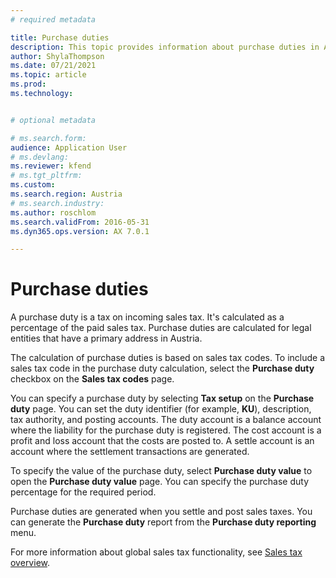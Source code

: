 ```yaml
---
# required metadata

title: Purchase duties
description: This topic provides information about purchase duties in Austria.
author: ShylaThompson
ms.date: 07/21/2021
ms.topic: article
ms.prod: 
ms.technology: 


# optional metadata

# ms.search.form:
audience: Application User
# ms.devlang: 
ms.reviewer: kfend
# ms.tgt_pltfrm: 
ms.custom: 
ms.search.region: Austria
# ms.search.industry: 
ms.author: roschlom
ms.search.validFrom: 2016-05-31
ms.dyn365.ops.version: AX 7.0.1

---
```


# Purchase duties

A purchase duty is a tax on incoming sales tax. It's calculated as a percentage of the paid sales tax. Purchase duties are calculated for legal entities that have a primary address in Austria.

The calculation of purchase duties is based on sales tax codes. To include a sales tax code in the purchase duty calculation, select the **Purchase duty** checkbox on the **Sales tax codes** page.

You can specify a purchase duty by selecting **Tax setup** on the **Purchase duty** page. You can set the duty identifier (for example, **KU**), description, tax authority, and posting accounts. The duty account is a balance account where the liability for the purchase duty is registered. The cost account is a profit and loss account that the costs are posted to. A settle account is an account where the settlement transactions are generated.

To specify the value of the purchase duty, select **Purchase duty value** to open the **Purchase duty value** page. You can specify the purchase duty percentage for the required period.

Purchase duties are generated when you settle and post sales taxes. You can generate the **Purchase duty** report from the **Purchase duty reporting** menu.

For more information about global sales tax functionality, see [Sales tax overview](../general-ledger/indirect-taxes-overview.md).
